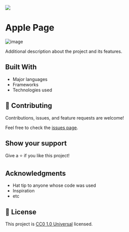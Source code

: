 ![](https://img.shields.io/badge/Uneweb-blue)

# Apple Page

![image](https://github.com/davidcostacv/apple-page-clone-david-02oct23/assets/110629160/bcce3990-352d-4d0b-ad3d-0e8fe1714c9f)



Additional description about the project and its features.

## Built With

- Major languages
- Frameworks
- Technologies used

## 🤝 Contributing

Contributions, issues, and feature requests are welcome!

Feel free to check the [issues page](issues/).

## Show your support

Give a ⭐️ if you like this project!

## Acknowledgments

- Hat tip to anyone whose code was used
- Inspiration
- etc

## 📝 License

This project is [CC0 1.0 Universal](LICENSE) licensed.
